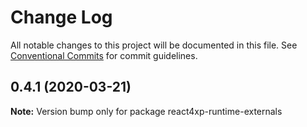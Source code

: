 # Change Log

All notable changes to this project will be documented in this file.
See [Conventional Commits](https://conventionalcommits.org) for commit guidelines.

## 0.4.1 (2020-03-21)

**Note:** Version bump only for package react4xp-runtime-externals
